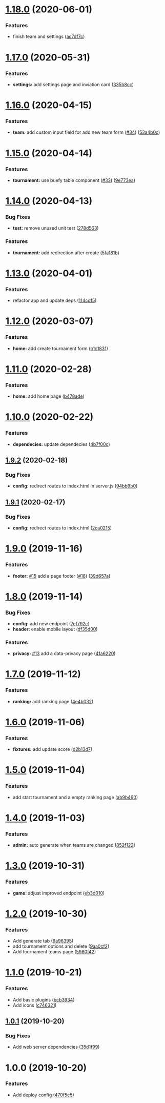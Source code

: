 # [1.18.0](https://github.com/copa-ch/copa-frontend/compare/v1.17.0...v1.18.0) (2020-06-01)


### Features

* finish team and settings ([ac7df7c](https://github.com/copa-ch/copa-frontend/commit/ac7df7c0fb88926486832733b40456f741f9b20a))

# [1.17.0](https://github.com/copa-ch/copa-frontend/compare/v1.16.0...v1.17.0) (2020-05-31)


### Features

* **settings:** add settings page and inviation card ([335b8cc](https://github.com/copa-ch/copa-frontend/commit/335b8ccf37d936e03de9b53ca905746f39070fca))

# [1.16.0](https://github.com/copa-ch/copa-frontend/compare/v1.15.0...v1.16.0) (2020-04-15)


### Features

* **team:** add custom input field for add new team form ([#34](https://github.com/copa-ch/copa-frontend/issues/34)) ([53a4b0c](https://github.com/copa-ch/copa-frontend/commit/53a4b0c2b92326fac3b2b4af80383ce67c792cc8))

# [1.15.0](https://github.com/copa-ch/copa-frontend/compare/v1.14.0...v1.15.0) (2020-04-14)


### Features

* **tournament:** use buefy table component ([#33](https://github.com/copa-ch/copa-frontend/issues/33)) ([9e773ea](https://github.com/copa-ch/copa-frontend/commit/9e773eaff0132a10be9462947ff81d67579f9d4b))

# [1.14.0](https://github.com/copa-ch/copa-frontend/compare/v1.13.0...v1.14.0) (2020-04-13)


### Bug Fixes

* **test:** remove unused unit test ([278d563](https://github.com/copa-ch/copa-frontend/commit/278d563db4d89e0a21574cbfd47e26418e30a2f8))


### Features

* **tournament:** add redirection after create ([5fa181b](https://github.com/copa-ch/copa-frontend/commit/5fa181b8e0a661d900e30254dac8a6a4cbe98eb7))

# [1.13.0](https://github.com/copa-ch/copa-frontend/compare/v1.12.0...v1.13.0) (2020-04-01)


### Features

* refactor app and update deps ([114cdf5](https://github.com/copa-ch/copa-frontend/commit/114cdf5f4f6fd192defdbc8aa0a963d902c7ba97))

# [1.12.0](https://github.com/copa-ch/copa-frontend/compare/v1.11.0...v1.12.0) (2020-03-07)


### Features

* **home:** add create tournament form ([b1c1831](https://github.com/copa-ch/copa-frontend/commit/b1c18315ad16755f69e45b4edb52c7065ce43b81))

# [1.11.0](https://github.com/copa-ch/copa-frontend/compare/v1.10.0...v1.11.0) (2020-02-28)


### Features

* **home:** add home page ([b478ade](https://github.com/copa-ch/copa-frontend/commit/b478ade3438a2cbbf52349f218df80bb80cfc8cc))

# [1.10.0](https://github.com/hirsch88/copa-app/compare/v1.9.2...v1.10.0) (2020-02-22)


### Features

* **dependecies:** update dependecies ([4b7f00c](https://github.com/hirsch88/copa-app/commit/4b7f00c1b168fb323d95bbb6a18f06516583a9b6))

## [1.9.2](https://github.com/hirsch88/copa-app/compare/v1.9.1...v1.9.2) (2020-02-18)


### Bug Fixes

* **config:** redirect routes to index.html in server.js ([94bb9b0](https://github.com/hirsch88/copa-app/commit/94bb9b0f50bb6d0dfbac11c43f74c7796d0a2f30))

## [1.9.1](https://github.com/hirsch88/copa-app/compare/v1.9.0...v1.9.1) (2020-02-17)


### Bug Fixes

* **config:** redirect routes to index.html ([2ca0215](https://github.com/hirsch88/copa-app/commit/2ca021540e4e9ebd345195d5ae270417e5a9c451))

# [1.9.0](https://github.com/hirsch88/copa-app/compare/v1.8.0...v1.9.0) (2019-11-16)


### Features

* **footer:** [#15](https://github.com/hirsch88/copa-app/issues/15) add a page footer ([#18](https://github.com/hirsch88/copa-app/issues/18)) ([39d657a](https://github.com/hirsch88/copa-app/commit/39d657a44182493f5a216185b78107e68184defd))

# [1.8.0](https://github.com/hirsch88/copa-app/compare/v1.7.0...v1.8.0) (2019-11-14)


### Bug Fixes

* **config:** add new endpoint ([7ef792c](https://github.com/hirsch88/copa-app/commit/7ef792c24e9ac080222b506cb8d5c1ac139dbd99))
* **header:** enable mobile layout ([df35d00](https://github.com/hirsch88/copa-app/commit/df35d0002826e47ed561d57bc6451e00af51ada5))


### Features

* **privacy:** [#13](https://github.com/hirsch88/copa-app/issues/13) add a data-privacy page ([41a6220](https://github.com/hirsch88/copa-app/commit/41a6220708251cac5b8dc3f02ba3b6b8b521b244))

# [1.7.0](https://github.com/hirsch88/copa-app/compare/v1.6.0...v1.7.0) (2019-11-12)


### Features

* **ranking:** add ranking page ([4e4b032](https://github.com/hirsch88/copa-app/commit/4e4b0321a0f04197af06cd548556b7d63820ad3e))

# [1.6.0](https://github.com/hirsch88/copa-app/compare/v1.5.0...v1.6.0) (2019-11-06)


### Features

* **fixtures:** add update score ([d2b13d7](https://github.com/hirsch88/copa-app/commit/d2b13d7a43c86e3933e441147b67d9d8cd027da9))

# [1.5.0](https://github.com/hirsch88/copa-app/compare/v1.4.0...v1.5.0) (2019-11-04)


### Features

* add start tournament and a empty ranking page ([ab9b460](https://github.com/hirsch88/copa-app/commit/ab9b460fe8eddf5947265361c6bd670a50b5aea1))

# [1.4.0](https://github.com/hirsch88/copa-app/compare/v1.3.0...v1.4.0) (2019-11-03)


### Features

* **admin:** auto generate when teams are changed ([852f122](https://github.com/hirsch88/copa-app/commit/852f122e2272c75a8b820fd6d2b56eacb7c8956b))

# [1.3.0](https://github.com/hirsch88/copa-app/compare/v1.2.0...v1.3.0) (2019-10-31)


### Features

* **game:** adjust improved endpoint ([eb3d010](https://github.com/hirsch88/copa-app/commit/eb3d010677a4be0bfb8578cdf6d177f20f2c0830))

# [1.2.0](https://github.com/hirsch88/copa-app/compare/v1.1.0...v1.2.0) (2019-10-30)


### Features

* Add generate tab ([6a96395](https://github.com/hirsch88/copa-app/commit/6a963955dad515febb90632c1078e84fbc747f60))
* add tournament options and delete ([9aa0cf2](https://github.com/hirsch88/copa-app/commit/9aa0cf2ff903768b3d9893e15c729791eaabccc4))
* Add tournament teams page ([5980f42](https://github.com/hirsch88/copa-app/commit/5980f422c32f506c6b4cb978547c7df2a04b631e))

# [1.1.0](https://github.com/hirsch88/copa-app/compare/v1.0.1...v1.1.0) (2019-10-21)


### Features

* Add basic plugins ([bcb3934](https://github.com/hirsch88/copa-app/commit/bcb3934ba911e14c5a57a7c456455b2cdf26908b))
* Add icons ([c746321](https://github.com/hirsch88/copa-app/commit/c74632195a255c7aec8db8960111018ce2b47a18))

## [1.0.1](https://github.com/hirsch88/copa-app/compare/v1.0.0...v1.0.1) (2019-10-20)


### Bug Fixes

* Add web server dependencies ([35d1f99](https://github.com/hirsch88/copa-app/commit/35d1f99bbe8e77219fdcf15333b75c32dfc616c7))

# 1.0.0 (2019-10-20)


### Features

* Add deploy config ([470f5e5](https://github.com/hirsch88/copa-app/commit/470f5e536accebf3978d8612adfdd7d301b61cb1))

